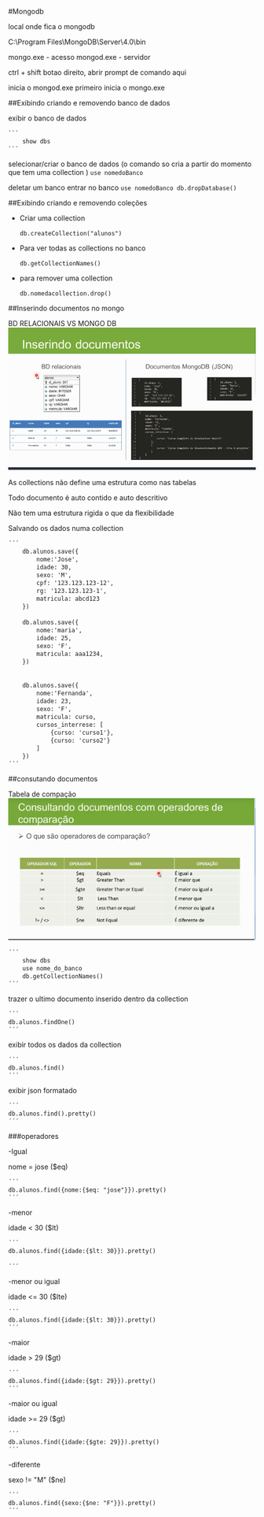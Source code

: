 #Mongodb

local onde fica o mongodb

C:\Program Files\MongoDB\Server\4.0\bin


mongo.exe - acesso
mongod.exe - servidor

ctrl + shift botao direito, abrir prompt de comando aqui

inicia o mongod.exe primeiro
inicia o mongo.exe

##Exibindo criando e removendo banco de dados


exibir o banco de dados

    ```
        show dbs
    ```

selecionar/criar o banco de dados (o comando so cria a partir do momento que tem uma collection )
    ```
    use nomedoBanco
    ```


deletar um banco
entrar no banco
    ```
    use nomedoBanco
    db.dropDatabase()
    ```

##Exibindo criando e removendo coleções

- Criar uma collection

    ```
    db.createCollection("alunos")
    ```

- Para ver todas as collections no banco

    ```
    db.getCollectionNames()
    ```

- para remover uma collection 
    ```
    db.nomedacollection.drop()
    ```

##Inserindo documentos no mongo


BD RELACIONAIS VS MONGO DB
![](2018-07-23-17-23-27.png)

As collections não define uma estrutura como nas tabelas

Todo documento é auto contido e auto descritivo

Não tem uma estrutura rigida o que da flexibilidade 


Salvando os dados numa collection

    ´´´
        db.alunos.save({
            nome:'Jose',
            idade: 30,
            sexo: 'M',
            cpf: '123.123.123-12',
            rg: '123.123.123-1',
            matricula: abcd123
        })

        db.alunos.save({
            nome:'maria',
            idade: 25,
            sexo: 'F',
            matricula: aaa1234,
        })


        db.alunos.save({
            nome:'Fernanda',
            idade: 23,
            sexo: 'F',
            matricula: curso,
            cursos_interrese: [
                {curso: 'curso1'},
                {curso: 'curso2'}
            ]
        })
    ´´´


##consutando documentos


Tabela de compação
![](2018-07-24-10-32-32.png)


    ´´´
        show dbs
        use nome_do_banco
        db.getCollectionNames()
    ´´´

trazer o ultimo documento inserido dentro da collection

    ´´´
    db.alunos.findOne()
    ´´´


exibir todos os dados  da collection

    ´´´
    db.alunos.find()
    ´´´

exibir json formatado

    ´´´
    db.alunos.find().pretty()
    ´´´


###operadores

-Igual

nome = jose ($eq)
    
    ´´´
    db.alunos.find({nome:{$eq: "jose"}}).pretty()
    ´´´

-menor

idade < 30 ($lt)
    
    ´´´
    db.alunos.find({idade:{$lt: 30}}).pretty()

    ´´´
-menor ou igual

idade <= 30 ($lte)
    
    ´´´
    db.alunos.find({idade:{$lt: 30}}).pretty()
    ´´´


-maior

idade > 29  ($gt)
    
    ´´´
    db.alunos.find({idade:{$gt: 29}}).pretty()
    ´´´


-maior ou igual

idade >= 29  ($gt)
    
    ´´´
    db.alunos.find({idade:{$gte: 29}}).pretty()
    ´´´

-diferente

sexo != "M"  ($ne)
    
    ´´´
    db.alunos.find({sexo:{$ne: "F"}}).pretty()
    ´´´
